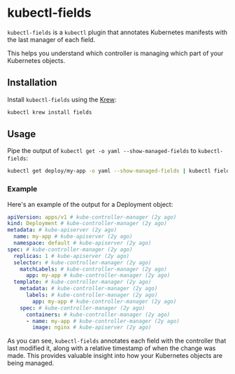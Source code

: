 # kubectl-fields

`kubectl-fields` is a `kubectl` plugin that annotates Kubernetes manifests with the last manager of each field.

This helps you understand which controller is managing which part of your Kubernetes objects.

## Installation

Install `kubectl-fields` using the [Krew](https://krew.sigs.k8s.io/):

```sh
kubectl krew install fields
```

## Usage

Pipe the output of `kubectl get -o yaml --show-managed-fields` to `kubectl-fields`:

```sh
kubectl get deploy/my-app -o yaml --show-managed-fields | kubectl fields
```

### Example

Here's an example of the output for a Deployment object:

```yaml
apiVersion: apps/v1 # kube-controller-manager (2y ago)
kind: Deployment # kube-controller-manager (2y ago)
metadata: # kube-apiserver (2y ago)
  name: my-app # kube-apiserver (2y ago)
  namespace: default # kube-apiserver (2y ago)
spec: # kube-controller-manager (2y ago)
  replicas: 1 # kube-apiserver (2y ago)
  selector: # kube-controller-manager (2y ago)
    matchLabels: # kube-controller-manager (2y ago)
      app: my-app # kube-controller-manager (2y ago)
  template: # kube-controller-manager (2y ago)
    metadata: # kube-controller-manager (2y ago)
      labels: # kube-controller-manager (2y ago)
        app: my-app # kube-controller-manager (2y ago)
    spec: # kube-controller-manager (2y ago)
      containers: # kube-controller-manager (2y ago)
      - name: my-app # kube-controller-manager (2y ago)
        image: nginx # kube-apiserver (2y ago)
```

As you can see, `kubectl-fields` annotates each field with the controller that last modified it, along with a relative timestamp of when the change was made. This provides valuable insight into how your Kubernetes objects are being managed.
